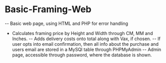 # Basic-Framing-Web
-- Basic web page, using HTML and PHP for error handling
- Calculates framing price by Height and Width through CM, MM and Inches.
-- Adds delivery costs onto total along with Vax, if chosen.
-- If user opts into email confirmation, then all info about the purchase and users email are stored in a MySQl table through PHPMyAdmin
-- Admin page, accessible through password, where the database is shown.
